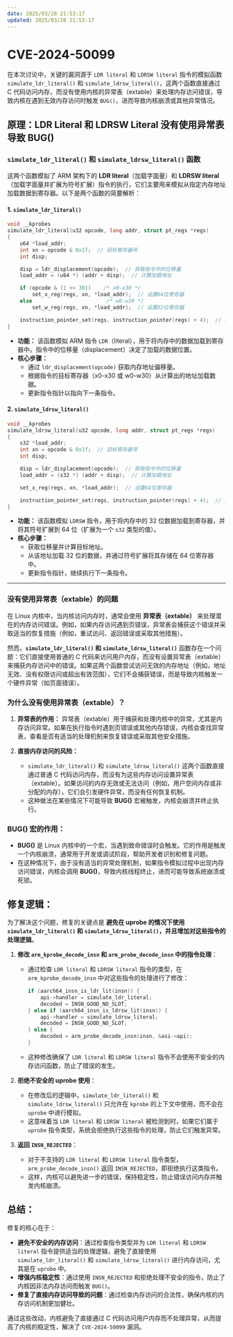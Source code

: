 ```yaml
---
date: 2025/03/28 21:53:17
updated: 2025/03/28 21:53:17
---
```


# CVE-2024-50099

在本次讨论中，关键的漏洞源于 `LDR literal` 和 `LDRSW literal` 指令的模拟函数 `simulate_ldr_literal()` 和 `simulate_ldrsw_literal()`，这两个函数直接通过 C 代码访问内存，而没有使用内核的异常表（extable）来处理内存访问错误，导致内核在遇到无效内存访问时触发 `BUG()`，进而导致内核崩溃或其他异常情况。

## **原理：LDR Literal 和 LDRSW Literal 没有使用异常表导致 BUG()**

### **`simulate_ldr_literal()` 和 `simulate_ldrsw_literal()` 函数**

这两个函数模拟了 ARM 架构下的 **LDR literal**（加载字面量）和 **LDRSW literal**（加载字面量并扩展为符号扩展）指令的执行，它们主要用来模拟从指定内存地址加载数据到寄存器。以下是两个函数的简要解析：

#### **1. `simulate_ldr_literal()`**
```c
void __kprobes
simulate_ldr_literal(u32 opcode, long addr, struct pt_regs *regs)
{
    u64 *load_addr;
    int xn = opcode & 0x1f;  // 目标寄存器号
    int disp;

    disp = ldr_displacement(opcode);  // 获取指令中的位移量
    load_addr = (u64 *) (addr + disp);  // 计算加载地址

    if (opcode & (1 << 30))    /* x0-x30 */
        set_x_reg(regs, xn, *load_addr);  // 设置64位寄存器
    else                        /* w0-w30 */
        set_w_reg(regs, xn, *load_addr);  // 设置32位寄存器

    instruction_pointer_set(regs, instruction_pointer(regs) + 4);  // 更新指令指针
}
```

- **功能：** 该函数模拟 ARM 指令 `LDR`（literal），用于将内存中的数据加载到寄存器中。指令中的位移量（displacement）决定了加载的数据位置。
- **核心步骤：**
  - 通过 `ldr_displacement(opcode)` 获取内存地址偏移量。
  - 根据指令的目标寄存器（x0-x30 或 w0-w30）从计算出的地址加载数据。
  - 更新指令指针以指向下一条指令。

#### **2. `simulate_ldrsw_literal()`**
```c
void __kprobes
simulate_ldrsw_literal(u32 opcode, long addr, struct pt_regs *regs)
{
    s32 *load_addr;
    int xn = opcode & 0x1f;  // 目标寄存器号
    int disp;

    disp = ldr_displacement(opcode);  // 获取指令中的位移量
    load_addr = (s32 *) (addr + disp);  // 计算加载地址

    set_x_reg(regs, xn, *load_addr);  // 设置64位寄存器

    instruction_pointer_set(regs, instruction_pointer(regs) + 4);  // 更新指令指针
}
```

- **功能：** 该函数模拟 `LDRSW` 指令，用于将内存中的 32 位数据加载到寄存器，并将其符号扩展到 64 位（扩展为一个 `s32` 类型的值）。
- **核心步骤：**
  - 获取位移量并计算目标地址。
  - 从该地址加载 32 位的数据，并通过符号扩展将其存储在 64 位寄存器中。
  - 更新指令指针，继续执行下一条指令。

---

### **没有使用异常表（extable）的问题**

在 Linux 内核中，当内核访问内存时，通常会使用 **异常表（extable）** 来处理潜在的内存访问错误。例如，如果内存访问遇到页错误，异常表会捕获这个错误并采取适当的恢复措施（例如，重试访问、返回错误或采取其他措施）。

然而，**`simulate_ldr_literal()` 和 `simulate_ldrsw_literal()`** 函数存在一个问题：它们直接使用普通的 C 代码来访问用户内存，而没有设置异常表（extable）来捕获内存访问中的错误。如果这两个函数尝试访问无效的内存地址（例如，地址无效、没有权限访问或超出有效范围），它们不会捕获错误，而是导致内核触发一个硬件异常（如页面错误）。

### **为什么没有使用异常表（extable）？**

1. **异常表的作用：**
   异常表（extable）用于捕获和处理内核中的异常，尤其是内存访问异常。如果在执行指令时遇到页错误或其他内存错误，内核会查找异常表，查看是否有适当的处理机制来恢复错误或采取其他安全措施。

2. **直接内存访问的风险：**
   - `simulate_ldr_literal()` 和 `simulate_ldrsw_literal()` 这两个函数直接通过普通 C 代码访问内存，而没有为这些内存访问设置异常表（extable）。如果访问的内存无效或无法访问（例如，用户空间内存或非分配的内存），它们会引发硬件异常，而没有任何恢复机制。
   - 这种做法在某些情况下可能导致 **BUG()** 宏被触发，内核会崩溃并终止执行。

### **BUG() 宏的作用：**

- **BUG()** 是 Linux 内核中的一个宏，当遇到致命错误时会触发。它的作用是触发一个内核崩溃，通常用于开发或调试阶段，帮助开发者识别和修复问题。
- 在这种情况下，由于没有适当的异常处理机制，如果指令模拟过程中出现内存访问错误，内核会调用 **BUG()**，导致内核线程终止，进而可能导致系统崩溃或死锁。

## **修复逻辑：**
为了解决这个问题，修复的关键点是 **避免在 uprobe 的情况下使用 `simulate_ldr_literal()` 和 `simulate_ldrsw_literal()`，并且增加对这些指令的处理逻辑**。

1. **修改 `arm_kprobe_decode_insn` 和 `arm_probe_decode_insn` 中的指令处理**：
   - 通过检查 `LDR literal` 和 `LDRSW literal` 指令的类型，在 `arm_kprobe_decode_insn` 中对这些指令的处理进行了修改：
     ```c
     if (aarch64_insn_is_ldr_lit(insn)) {
         api->handler = simulate_ldr_literal;
         decoded = INSN_GOOD_NO_SLOT;
     } else if (aarch64_insn_is_ldrsw_lit(insn)) {
         api->handler = simulate_ldrsw_literal;
         decoded = INSN_GOOD_NO_SLOT;
     } else {
         decoded = arm_probe_decode_insn(insn, &asi->api);
     }
     ```
   - 这种修改确保了 `LDR literal` 和 `LDRSW literal` 指令不会使用不安全的内存访问函数，防止了错误的发生。

2. **拒绝不安全的 uprobe 使用**：
   - 在修改后的逻辑中，`simulate_ldr_literal()` 和 `simulate_ldrsw_literal()` 只允许在 `kprobe` 的上下文中使用，而不会在 `uprobe` 中进行模拟。
   - 这意味着当 `LDR literal` 和 `LDRSW literal` 被检测到时，如果它们属于 `uprobe` 指令类型，系统会拒绝执行这些指令的处理，防止它们触发异常。

3. **返回 `INSN_REJECTED`**：
   - 对于不支持的 `LDR literal` 和 `LDRSW literal` 指令类型，`arm_probe_decode_insn()` 返回 `INSN_REJECTED`，即拒绝执行这类指令。
   - 这样，内核可以避免进一步的错误，保持稳定性，防止错误访问内存并触发内核崩溃。

## **总结**：
修复的核心在于：
- **避免不安全的内存访问**：通过检查指令类型并为 `LDR literal` 和 `LDRSW literal` 指令提供适当的处理逻辑，避免了直接使用 `simulate_ldr_literal()` 和 `simulate_ldrsw_literal()` 进行内存访问，尤其是在 `uprobe` 中。
- **增强内核稳定性**：通过使用 `INSN_REJECTED` 和拒绝处理不安全的指令，防止了内核因非法内存访问而触发 `BUG()`。
- **修复了直接内存访问导致的问题**：通过检查内存访问的合法性，确保内核的内存访问机制更加健壮。

通过这些改动，内核避免了直接通过 C 代码访问用户内存而不处理异常，从而提高了内核的稳定性，解决了 `CVE-2024-50099` 漏洞。
